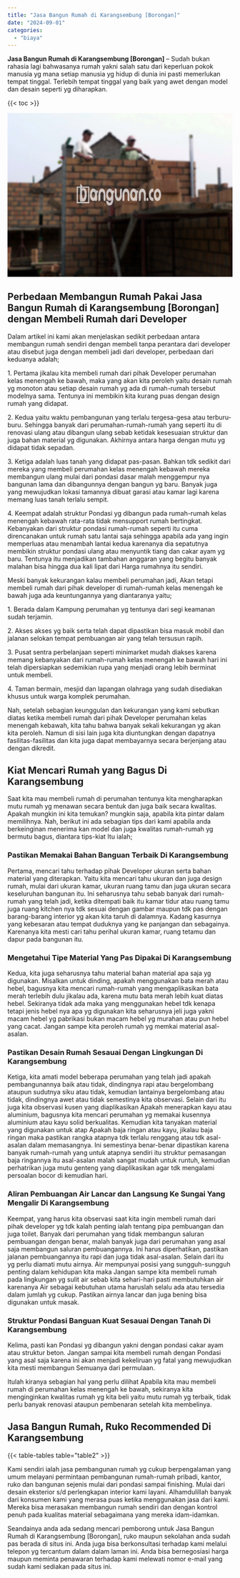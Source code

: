 ```yaml
---
title: "Jasa Bangun Rumah di Karangsembung [Borongan]"
date: "2024-09-01"
categories: 
  - "biaya"
---
```


**Jasa Bangun Rumah di Karangsembung \[Borongan\]** – Sudah bukan rahasia lagi bahwasanya rumah yakni salah satu dari keperluan pokok manusia yg mana setiap manusia yg hidup di dunia ini pasti memerlukan tempat tinggal. Terlebih tempat tinggal yang baik yang awet dengan model dan desain seperti yg diharapkan.

{{< toc >}}

![Jasa Bangun Rumah di Karangsembung [Borongan]](/images/borong-bangunan-31.png)

## Perbedaan Membangun Rumah Pakai Jasa Bangun Rumah di Karangsembung \[Borongan\] dengan Membeli Rumah dari Developer

Dalam artikel ini kami akan menjelaskan sedikit perbedaan antara membangun rumah sendiri dengan membeli tanpa perantara dari developer atau disebut juga dengan membeli jadi dari developer, perbedaan dari keduanya adalah;

1\. Pertama jikalau kita membeli rumah dari pihak Developer perumahan kelas menengah ke bawah, maka yang akan kita peroleh yaitu desain rumah yg monoton atau setiap desain rumah yg ada di rumah-rumah tersebut modelnya sama. Tentunya ini membikin kita kurang puas dengan design rumah yang didapat.

2\. Kedua yaitu waktu pembangunan yang terlalu tergesa-gesa atau terburu-buru. Sehingga banyak dari perumahan-rumah-rumah yang seperti itu di renovasi ulang atau dibangun ulang sebab ketidak kesesuaian struktur dan juga bahan material yg digunakan. Akhirnya antara harga dengan mutu yg didapat tidak sepadan.

3\. Ketiga adalah luas tanah yang didapat pas-pasan. Bahkan tdk sedikit dari mereka yang membeli perumahan kelas menengah kebawah mereka membangun ulang mulai dari pondasi dasar malah menggempur nya bangunan lama dan dibangunnya dengan bangun yg baru. Banyak juga yang mewujudkan lokasi tamannya dibuat garasi atau kamar lagi karena memang luas tanah terlalu sempit.

4\. Keempat adalah struktur Pondasi yg dibangun pada rumah-rumah kelas menengah kebawah rata-rata tidak mensupport rumah bertingkat. Kebanyakan dari struktur pondasi rumah-rumah seperti itu cuma direncanakan untuk rumah satu lantai saja sehingga apabila ada yang ingin memperluas atau menambah lantai kedua karenanya dia sepatutnya membikin struktur pondasi ulang atau menyuntik tiang dan cakar ayam yg baru. Tentunya itu menjadikan tambahan anggaran yang begitu banyak malahan bisa hingga dua kali lipat dari Harga rumahnya itu sendiri.

Meski banyak kekurangan kalau membeli perumahan jadi, Akan tetapi membeli rumah dari pihak developer di rumah-rumah kelas menengah ke bawah juga ada keuntungannya yang diantaranya yaitu;

1\. Berada dalam Kampung perumahan yg tentunya dari segi keamanan sudah terjamin.

2\. Akses akses yg baik serta telah dapat dipastikan bisa masuk mobil dan jalanan selokan tempat pembuangan air yang telah tersusun rapih.

3\. Pusat sentra perbelanjaan seperti minimarket mudah diakses karena memang kebanyakan dari rumah-rumah kelas menengah ke bawah hari ini telah dipersiapkan sedemikian rupa yang menjadi orang lebih berminat untuk membeli.

4\. Taman bermain, mesjid dan lapangan olahraga yang sudah disediakan khusus untuk warga komplek perumahan.

Nah, setelah sebagian keunggulan dan kekurangan yang kami sebutkan diatas ketika membeli rumah dari pihak Developer perumahan kelas menengah kebawah, kita tahu bahwa banyak sekali kekurangan yg akan kita peroleh. Namun di sisi lain juga kita diuntungkan dengan dapatnya fasilitas-fasilitas dan kita juga dapat membayarnya secara berjenjang atau dengan dikredit.

## Kiat Mencari Rumah yang Bagus Di Karangsembung

Saat kita mau membeli rumah di perumahan tentunya kita mengharapkan mutu rumah yg menawan secara bentuk dan juga baik secara kwalitas. Apakah mungkin ini kita temukan? mungkin saja, apabila kita pintar dalam memilihnya. Nah, berikut ini ada sebagian tips dari kami apabila anda berkeinginan menerima kan model dan juga kwalitas rumah-rumah yg bermutu bagus, diantara tips-kiat Itu ialah;

### Pastikan Memakai Bahan Banguan Terbaik Di Karangsembung

Pertama, mencari tahu terhadap pihak Developer ukuran serta bahan material yang diterapkan. Yaitu kita mencari tahu ukuran dan juga design rumah, mulai dari ukuran kamar, ukuran ruang tamu dan juga ukuran secara keseluruhan bangunan itu. Ini seharusnya tahu sebab banyak dari rumah-rumah yang telah jadi, ketika ditempati baik itu kamar tidur atau ruang tamu juga ruang kitchen nya tdk sesuai dengan gambar maupun tdk pas dengan barang-barang interior yg akan kita taruh di dalamnya. Kadang kasurnya yang kebesaran atau tempat duduknya yang ke panjangan dan sebagainya. Karenanya kita mesti cari tahu perihal ukuran kamar, ruang tetamu dan dapur pada bangunan itu.

### Mengetahui Tipe Material Yang Pas Dipakai Di Karangsembung

Kedua, kita juga seharusnya tahu material bahan material apa saja yg digunakan. Misalkan untuk dinding, apakah menggunakan bata merah atau hebel, bagusnya kita mencari rumah-rumah yang mengaplikasikan bata merah terlebih dulu jikalau ada, karena mutu bata merah lebih kuat diatas hebel. Sekiranya tidak ada maka yang menggunakan hebel tdk kenapa tetapi jenis hebel nya apa yg digunakan kita seharusnya jeli juga yakni macam hebel yg pabrikasi bukan macam hebel yg murahan atau pun hebel yang cacat. Jangan sampe kita peroleh rumah yg memkai material asal-asalan.

### Pastikan Desain Rumah Sesauai Dengan Lingkungan Di Karangsembung

Ketiga, kita amati model beberapa perumahan yang telah jadi apakah pembangunannya baik atau tidak, dindingnya rapi atau bergelombang ataupun sudutnya siku atau tidak, kemudian lantainya bergelombang atau tidak, dindingnya awet atau tidak semestinya kita observasi. Selain dari itu juga kita observasi kusen yang diaplikasikan Apakah menerapkan kayu atau aluminium, bagusnya kita mencari perumahan yg memakai kusennya aluminium atau kayu solid berkualitas. Kemudian kita tanyakan material yang digunakan untuk atap Apakah baja ringan atau kayu, jikalau baja ringan maka pastikan rangka atapnya tdk terlalu renggang atau tdk asal-asalan dalam memasangnya. Ini semestinya benar-benar dipastikan karena banyak rumah-rumah yang untuk atapnya sendiri itu struktur pemasangan baja ringannya itu asal-asalan malah sangat mudah untuk runtuh, kemudian perhatrikan juga mutu genteng yang diaplikasikan agar tdk mengalami persoalan bocor di kemudian hari.

### Aliran Pembuangan Air Lancar dan Langsung Ke Sungai Yang Mengalir Di Karangsembung

Keempat, yang harus kita observasi saat kita ingin membeli rumah dari pihak developer yg tdk kalah penting ialah tentang pipa pembuangan dan juga toilet. Banyak dari perumahan yang tidak membangun saluran pembuangan dengan benar, malah banyak juga dari perumahan yang asal saja membangun saluran pembuangannya. Ini harus diperhatikan, pastikan jalanan pembuangannya itu rapi dan juga tidak asal-asalan. Selain dari itu yg perlu diamati mutu airnya. Air mempunyai posisi yang sungguh-sungguh penting dalam kehidupan kita maka Jangan sampe kita membeli rumah pada lingkungan yg sulit air sebab kita sehari-hari pasti membutuhkan air karenanya Air sebagai kebutuhan utama haruslah selalu ada atau tersedia dalam jumlah yg cukup. Pastikan airnya lancar dan juga bening bisa digunakan untuk masak.

### Struktur Pondasi Banguan Kuat Sesauai Dengan Tanah Di Karangsembung

Kelima, pasti kan Pondasi yg dibangun yakni dengan pondasi cakar ayam atau struktur beton. Jangan sampai kita membeli rumah dengan Pondasi yang asal saja karena ini akan menjadi kekeliruan yg fatal yang mewujudkan kita mesti membangun Semuanya dari permulaan.

Itulah kiranya sebagian hal yang perlu dilihat Apabila kita mau membeli rumah di perumahan kelas menengah ke bawah, sekiranya kita menginginkan kwalitas rumah yg kita beli yaitu mutu rumah yg terbaik, tidak perlu banyak renovasi ataupun pembenaran setelah kita membelinya.

## Jasa Bangun Rumah, Ruko Recommended Di Karangsembung

{{< table-tables table="table2" >}}

Kami sendiri ialah jasa pembangunan rumah yg cukup berpengalaman yang umum melayani permintaan pembangunan rumah-rumah pribadi, kantor, ruko dan bangunan sejenis mulai dari pondasi sampai finishing. Mulai dari desain eksterior s/d perlengkapan interior kami layani. Alhamdulillah banyak dari konsumen kami yang merasa puas ketika menggunakan jasa dari kami. Mereka bisa merasakan membangun rumah sendiri dan dengan kontrol penuh pada kualitas material sebagaimana yang mereka idam-idamkan.

Seandainya anda ada sedang mencari pemborong untuk Jasa Bangun Rumah di Karangsembung \[Borongan\], ruko maupun sekolahan anda sudah pas berada di situs ini. Anda juga bisa berkonsultasi terhadap kami melalui telepon yg tercantum dalam dalam laman ini. Anda bisa bernegosiasi harga maupun meminta penawaran terhadap kami melewati nomor e-mail yang sudah kami sediakan pada situs ini.
